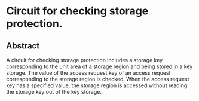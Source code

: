 # Circuit for checking storage protection.

## Abstract
A circuit for checking storage protection includes a storage key corresponding to the unit area of a storage region and being stored in a key storage. The value of the access request key of an access request corresponding to the storage region is checked. When the access request key has a specified value, the storage region is accessed without reading the storage key out of the key storage.